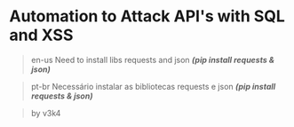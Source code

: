 # Automation to Attack API's with SQL and XSS
> en-us
Need to install libs requests and json
***(pip install requests & json)***

> pt-br
Necessário instalar as bibliotecas requests e json
***(pip install requests & json)***

> by v3k4

